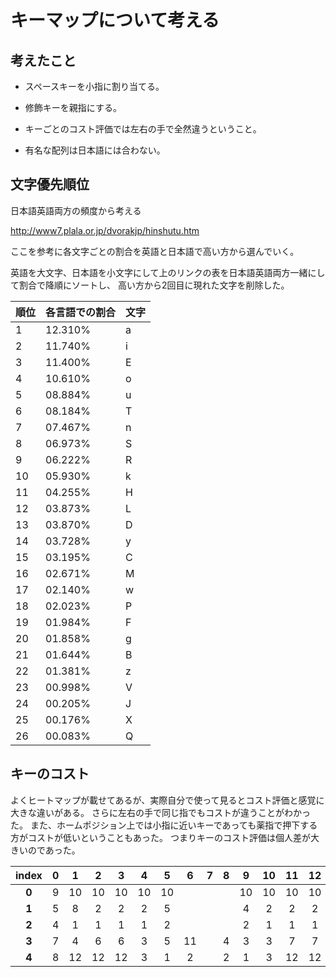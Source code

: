 # キーマップについて考える

##  考えたこと

* スペースキーを小指に割り当てる。

* 修飾キーを親指にする。

* キーごとのコスト評価では左右の手で全然違うということ。

* 有名な配列は日本語には合わない。

## 文字優先順位

日本語英語両方の頻度から考える

http://www7.plala.or.jp/dvorakjp/hinshutu.htm

ここを参考に各文字ごとの割合を英語と日本語で高い方から選んでいく。

英語を大文字、日本語を小文字にして上のリンクの表を日本語英語両方一緒にして割合で降順にソートし、
高い方から2回目に現れた文字を削除した。

順位 | 各言語での割合 | 文字
---  | ---            | ---
1    | 12.310%        | a
2    | 11.740%        | i
3    | 11.400%        | E
4    | 10.610%        | o
5    | 08.884%        | u
6    | 08.184%        | T
7    | 07.467%        | n
8    | 06.973%        | S
9    | 06.222%        | R
10   | 05.930%        | k
11   | 04.255%        | H
12   | 03.873%        | L
13   | 03.870%        | D
14   | 03.728%        | y
15   | 03.195%        | C
16   | 02.671%        | M
17   | 02.140%        | w
18   | 02.023%        | P
19   | 01.984%        | F
20   | 01.858%        | g
21   | 01.644%        | B
22   | 01.381%        | z
23   | 00.998%        | V
24   | 00.205%        | J
25   | 00.176%        | X
26   | 00.083%        | Q


## キーのコスト

よくヒートマップが載せてあるが、実際自分で使って見るとコスト評価と感覚に大きな違いがある。
さらに左右の手で同じ指でもコストが違うことがわかった。
また、ホームポジション上では小指に近いキーであっても薬指で押下する方がコストが低いということもあった。
つまりキーのコスト評価は個人差が大きいのであった。



| index | 0     | 1     | 2     | 3     | 4     | 5     | 6     | 7     | 8     | 9     | 10    | 11    | 12    | 13    | 14    |
| :---: | :---: | :---: | :---: | :---: | :---: | :---: | :---: | :---: | :---: | :---: | :---: | :---: | :---: | :---: | :---: |
| **0** | 9     | 10    | 10    | 10    | 10    | 10    |       |       |       | 10    | 10    | 10    | 10    | 10    | 10    |
| **1** | 5     | 8     | 2     | 2     | 2     | 5     |       |       |       | 4     | 2     | 2     | 2     | 7     | 5     |
| **2** | 4     | 1     | 1     | 1     | 1     | 2     |       |       |       | 2     | 1     | 1     | 1     | 2     | 4     |
| **3** | 7     | 4     | 6     | 6     | 3     | 5     | 11    |       | 4     | 3     | 3     | 7     | 7     | 6     | 7     |
| **4** | 8     | 12    | 12    | 12    | 3     | 1     | 2     |       | 2     | 1     | 3     | 12    | 12    | 9     | 8     |



